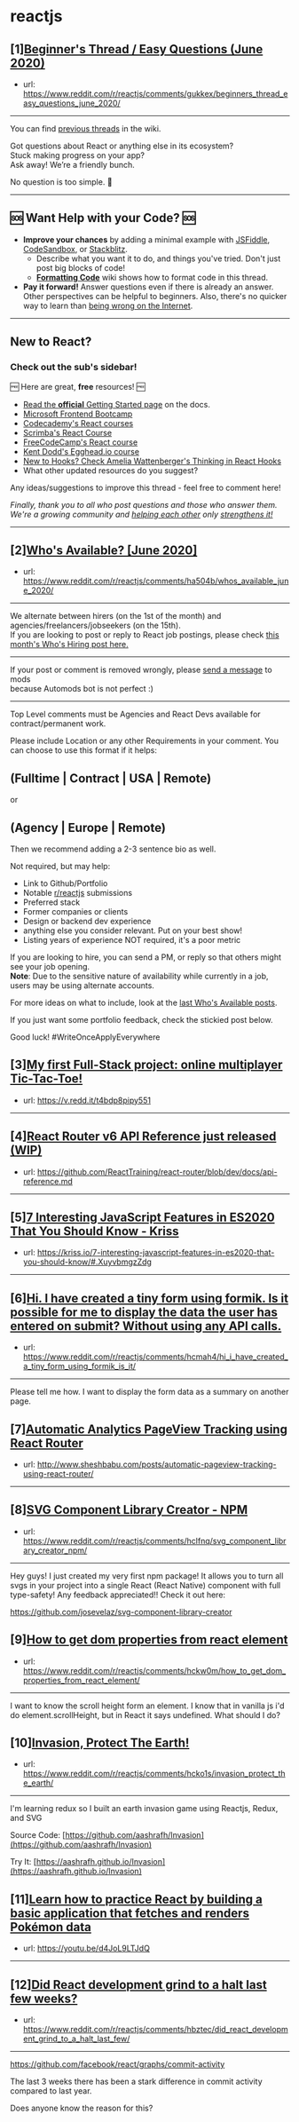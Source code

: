 # reactjs
## [1][Beginner's Thread / Easy Questions (June 2020)](https://www.reddit.com/r/reactjs/comments/gukkex/beginners_thread_easy_questions_june_2020/)
- url: https://www.reddit.com/r/reactjs/comments/gukkex/beginners_thread_easy_questions_june_2020/
---
You can find [previous threads][wiki previous threads] in the wiki.

Got questions about React or anything else in its ecosystem?  
Stuck making progress on your app?  
Ask away! We’re a friendly bunch.

No question is too simple. 🙂

---

## 🆘 Want Help with your Code? 🆘

- **Improve your chances** by adding a minimal example with [JSFiddle][jsfiddle], [CodeSandbox][code sandbox], or [Stackblitz][stackblitz].
  - Describe what you want it to do, and things you've tried. Don't just post big blocks of code!
  - **[Formatting Code][wiki formatting code]** wiki shows how to format code in this thread.
- **Pay it forward!** Answer questions even if there is already an answer. Other perspectives can be helpful to beginners. Also, there's no quicker way to learn than [being wrong on the Internet][being wrong on the internet].

---

## New to React?

### Check out the sub's **sidebar**!

🆓 Here are great, **free** resources! 🆓

- [Read the **official** Getting Started page][official getting started page] on the docs.
- [Microsoft Frontend Bootcamp][microsoft frontend bootcamp]
- [Codecademy's React courses][codecademy's react courses]
- [Scrimba's React Course][scrimba's react course]
- [FreeCodeCamp's React course][freecodecamp's react course]
- [Kent Dodd's Egghead.io course][kent dodd's egghead.io course]
- [New to Hooks? Check Amelia Wattenberger's Thinking in React Hooks][thinking in react hooks]
- What other updated resources do you suggest?

Any ideas/suggestions to improve this thread - feel free to comment here!

_Finally, thank you to all who post questions and those who answer them. We're a growing community and [helping each other][learn by teaching] only [strengthens it!][learn in public]_

---

[thinking in react hooks]: https://wattenberger.com/blog/react-hooks
[freecodecamp's react course]: https://www.freecodecamp.org/news/learn-react-course/
[microsoft frontend bootcamp]: https://www.reddit.com/r/reactjs/comments/auu02f/microsoft_has_open_sourced_their_frontend/
[official getting started page]: https://reactjs.org/docs/getting-started.html
[/u/acemarke]: https://www.reddit.com/u/acemarke
[suggested resources for learning react]: http://blog.isquaredsoftware.com/2017/12/blogged-answers-learn-react/
[kent dodd's egghead.io course]: http://kcd.im/beginner-react
[codecademy's react courses]: https://www.codecademy.com/catalog/language/javascript
[scrimba's react course]: https://scrimba.com/g/glearnreact
[wiki formatting code]: https://www.reddit.com/r/reactjs/wiki/index#wiki_formatting_code
[wiki previous threads]: https://www.reddit.com/r/reactjs/wiki/index#wiki_previous_threads
[code sandbox]: https://codesandbox.io/s/new
[jsfiddle]: https://jsfiddle.net/Luktwrdm/
[stackblitz]: https://stackblitz.com/
[being wrong on the internet]: https://xkcd.com/386/
[tweet organization]: https://twitter.com/dan_abramov/status/1027245759232651270?lang=en
[get started with redux]: https://www.reddit.com/r/reactjs/wiki/index#wiki_getting_started_with_redux
[learn by teaching]: https://en.wikipedia.org/wiki/Learning_by_teaching
[learn in public]: https://www.swyx.io/writing/learn-in-public/
## [2][Who's Available? [June 2020]](https://www.reddit.com/r/reactjs/comments/ha504b/whos_available_june_2020/)
- url: https://www.reddit.com/r/reactjs/comments/ha504b/whos_available_june_2020/
---
We alternate between hirers (on the 1st of the month) and agencies/freelancers/jobseekers (on the 15th).  
If you are looking to post or reply to React job postings, please check [this month's Who's Hiring post here.][hiring:this month]

---

If your post or comment is removed wrongly, please [send a message][message:mods] to mods  
because Automods bot is not perfect :)

---

Top Level comments must be Agencies and React Devs available for contract/permanent work.

Please include Location or any other Requirements in your comment. You can choose to use this format if it helps:

## (Fulltime | Contract | USA | Remote)

or

## (Agency | Europe | Remote)

Then we recommend adding a 2-3 sentence bio as well.

Not required, but may help:

- Link to Github/Portfolio
- Notable [r/reactjs][r/reactjs] submissions
- Preferred stack
- Former companies or clients
- Design or backend dev experience
- anything else you consider relevant. Put on your best show!
- Listing years of experience NOT required, it's a poor metric

If you are looking to hire, you can send a PM, or reply so that others might see your job opening.  
**Note**: Due to the sensitive nature of availability while currently in a job, users may be using alternate accounts.

For more ideas on what to include, look at the [last Who's Available posts][available:last month].

If you just want some portfolio feedback, check the stickied post below.

Good luck! #WriteOnceApplyEverywhere

[r/reactjs]: https://www.reddit.com/r/reactjs/
[available:last month]: https://www.reddit.com/r/reactjs/comments/gk41zb/whos_available_may_2020/
[hiring:this month]: https://www.reddit.com/r/reactjs/comments/gudtmn/whos_hiring_june_2020/
[message:mods]: https://www.reddit.com/message/compose?to=%2Fr%2Freactjs
## [3][My first Full-Stack project: online multiplayer Tic-Tac-Toe!](https://www.reddit.com/r/reactjs/comments/hccnc2/my_first_fullstack_project_online_multiplayer/)
- url: https://v.redd.it/t4bdp8pipy551
---

## [4][React Router v6 API Reference just released (WIP)](https://www.reddit.com/r/reactjs/comments/hc824e/react_router_v6_api_reference_just_released_wip/)
- url: https://github.com/ReactTraining/react-router/blob/dev/docs/api-reference.md
---

## [5][7 Interesting JavaScript Features in ES2020 That You Should Know - Kriss](https://www.reddit.com/r/reactjs/comments/hbzvh6/7_interesting_javascript_features_in_es2020_that/)
- url: https://kriss.io/7-interesting-javascript-features-in-es2020-that-you-should-know/#.XuyvbmgzZdg
---

## [6][Hi. I have created a tiny form using formik. Is it possible for me to display the data the user has entered on submit? Without using any API calls.](https://www.reddit.com/r/reactjs/comments/hcmah4/hi_i_have_created_a_tiny_form_using_formik_is_it/)
- url: https://www.reddit.com/r/reactjs/comments/hcmah4/hi_i_have_created_a_tiny_form_using_formik_is_it/
---
Please tell me how. I want to display the form data as a summary on another page.
## [7][Automatic Analytics PageView Tracking using React Router](https://www.reddit.com/r/reactjs/comments/hclsp3/automatic_analytics_pageview_tracking_using_react/)
- url: http://www.sheshbabu.com/posts/automatic-pageview-tracking-using-react-router/
---

## [8][SVG Component Library Creator - NPM](https://www.reddit.com/r/reactjs/comments/hclfnq/svg_component_library_creator_npm/)
- url: https://www.reddit.com/r/reactjs/comments/hclfnq/svg_component_library_creator_npm/
---
Hey guys! I just created my very first npm package!
It allows you to turn all svgs in your project into a single React (React Native) component with full type-safety!
Any feedback appreciated!!
Check it out here:

https://github.com/josevelaz/svg-component-library-creator
## [9][How to get dom properties from react element](https://www.reddit.com/r/reactjs/comments/hckw0m/how_to_get_dom_properties_from_react_element/)
- url: https://www.reddit.com/r/reactjs/comments/hckw0m/how_to_get_dom_properties_from_react_element/
---
I want to know the scroll height form an element. I know that in vanilla js i'd do element.scrollHeight, but in React it says undefined. What should I do?
## [10][Invasion, Protect The Earth!](https://www.reddit.com/r/reactjs/comments/hcko1s/invasion_protect_the_earth/)
- url: https://www.reddit.com/r/reactjs/comments/hcko1s/invasion_protect_the_earth/
---
 I'm learning redux so I built an earth invasion game using Reactjs, Redux, and SVG 

Source Code:  [https://github.com/aashrafh/Invasion](https://github.com/aashrafh/Invasion) 

Try It: [https://aashrafh.github.io/Invasion](https://aashrafh.github.io/Invasion)
## [11][Learn how to practice React by building a basic application that fetches and renders Pokémon data](https://www.reddit.com/r/reactjs/comments/hckjsa/learn_how_to_practice_react_by_building_a_basic/)
- url: https://youtu.be/d4JoL9LTJdQ
---

## [12][Did React development grind to a halt last few weeks?](https://www.reddit.com/r/reactjs/comments/hbztec/did_react_development_grind_to_a_halt_last_few/)
- url: https://www.reddit.com/r/reactjs/comments/hbztec/did_react_development_grind_to_a_halt_last_few/
---
https://github.com/facebook/react/graphs/commit-activity

The last 3 weeks there has been a stark difference in commit activity compared to last year.

Does anyone know the reason for this?
